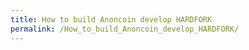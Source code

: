 ```yaml
---
title: How to build Anoncoin develop HARDFORK
permalink: /How_to_build_Anoncoin_develop_HARDFORK/
---
```


